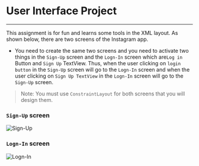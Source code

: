 # User Interface Project
---
This assignment is for fun and learns some tools in the XML layout. As shown below, there are two screens of the Instagram app. 

- You need to create the same two screens and you need to activate two things in the `Sign-Up` screen and the `Logn-In` screen which are`Log in` Button and  `Sign Up` TextView.
Thus, when the user clicking on `login button` in the `Sign-Up` screen will go to the `Logn-In` screen and when the user clicking on `Sign Up TextView` in
 the `Logn-In` screen will go to the `Sign-Up` screen.

>Note: You must use `ConstraintLayout` for both screens that you will design them.

### `Sign-Up` screen
![Sign-Up](signin.jpeg)

### `Logn-In` screen
![Logn-In](login.jpg)







